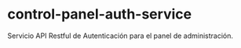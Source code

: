 # control-panel-auth-service
Servicio API Restful de Autenticación para el panel de administración.
